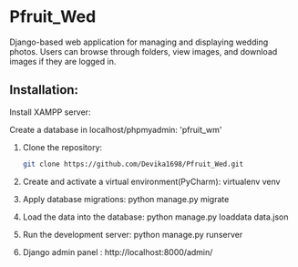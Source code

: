 # Pfruit_Wed
Django-based web application for managing and displaying wedding photos. 
Users can browse through folders, view images, and download images if they are logged in.

## Installation: 

Install XAMPP server:

Create a database in localhost/phpmyadmin: 'pfruit_wm'

1. Clone the repository:

   ```bash
   git clone https://github.com/Devika1698/Pfruit_Wed.git

2. Create and activate a virtual environment(PyCharm): 
   virtualenv venv

3. Apply database migrations: 
   python manage.py migrate 

4. Load the data into the database:
   python manage.py loaddata data.json

5. Run the development server:
   python manage.py runserver

6.  Django admin panel : http://localhost:8000/admin/


